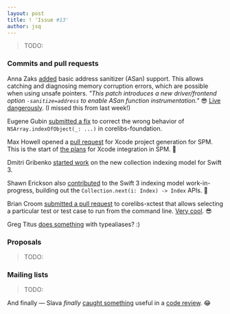 ```yaml
---
layout: post
title: ! 'Issue #13'
author: jsq
---
```


> TODO:

<!--excerpt-->

### Commits and pull requests

Anna Zaks [added](https://github.com/apple/swift/pull/1434) basic address sanitizer (ASan) support. This allows catching and diagnosing memory corruption errors, which are possible
when using unsafe pointers. *"This patch introduces a new driver/frontend option `-sanitize=address` to enable ASan function instrumentation."* 😎 [Live dangerously](https://twitter.com/jckarter/status/704513575801335808). (I missed this from last week!)

Eugene Gubin [submitted a fix](https://github.com/apple/swift-corelibs-foundation/pull/276) to correct the wrong behavior of `NSArray.indexOfObject(_: ...)` in corelibs-foundation.

Max Howell opened a [pull request](https://github.com/apple/swift-package-manager/pull/174) for Xcode project generation for SPM. This is the start of [the plans](https://lists.swift.org/pipermail/swift-evolution/Week-of-Mon-20160215/010679.html) for Xcode integration in SPM. 👏

Dmitri Gribenko [started work](https://github.com/apple/swift/pull/1545) on the new collection indexing model for Swift 3.

Shawn Erickson also [contributed](https://github.com/apple/swift/pull/1559) to the Swift 3 indexing model work-in-progress, building out the `Collection.next(i: Index) -> Index` APIs. 🙇

Brian Croom [submitted a pull request](https://github.com/apple/swift-corelibs-xctest/pull/64) to corelibs-xctest that allows selecting a particular test or test case to run from the command line. [Very cool](https://github.com/apple/swift-corelibs-xctest/pull/64#issuecomment-192963006). 😎

Greg Titus [does something](https://github.com/apple/swift/pull/1557) with typealiases? :)

### Proposals

> TODO:

### Mailing lists

> TODO:

And finally &mdash; Slava *finally* [caught something](https://twitter.com/slava_pestov/status/707103183441494017) useful in a [code review](https://github.com/apple/swift/commit/aacdf62e8b059788b4994063c7fc2f76b2aa60de). 😂
